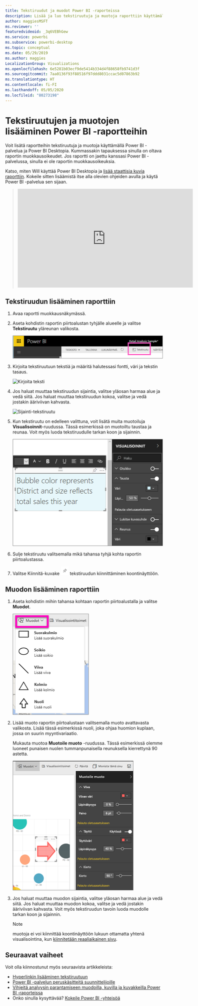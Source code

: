 ```yaml
---
title: Tekstiruudut ja muodot Power BI -raporteissa
description: Lisää ja luo tekstiruutuja ja muotoja raporttiin käyttämällä Microsoft Power BI -palvelua.
author: maggiesMSFT
ms.reviewer: ''
featuredvideoid: _3q6VEBhGew
ms.service: powerbi
ms.subservice: powerbi-desktop
ms.topic: conceptual
ms.date: 05/29/2019
ms.author: maggies
LocalizationGroup: Visualizations
ms.openlocfilehash: 6e5281b03ecf9de5414b334d4f88658fb9741d3f
ms.sourcegitcommit: 7aa0136f93f88516f97ddd8031ccac5d07863b92
ms.translationtype: HT
ms.contentlocale: fi-FI
ms.lasthandoff: 05/05/2020
ms.locfileid: "80273198"
---
```

# <a name="add-text-boxes-and-shapes-to-power-bi-reports"></a>Tekstiruutujen ja muotojen lisääminen Power BI -raportteihin
Voit lisätä raportteihin tekstiruutuja ja muotoja käyttämällä Power BI -palvelua ja Power BI Desktopia. Kummassakin tapauksessa sinulla on oltava raportin muokkausoikeudet. Jos raportti on jaettu kanssasi Power BI -palvelussa, sinulla ei ole raportin muokkausoikeuksia. 

Katso, miten Will käyttää Power BI Desktopia ja [lisää staattisia kuvia raporttiin](/learn/modules/visuals-in-power-bi/12-formatting). Kokeile sitten lisäämistä itse alla olevien ohjeiden avulla ja käytä Power BI -palvelua sen sijaan.
> 
> <iframe width="560" height="315" src="https://www.youtube.com/embed/_3q6VEBhGew" frameborder="0" allowfullscreen></iframe>
> 

## <a name="add-a-text-box-to-a-report"></a>Tekstiruudun lisääminen raporttiin
1. Avaa raportti muokkausnäkymässä.

2. Aseta kohdistin raportin piirtoalustan tyhjälle alueelle ja valitse **Tekstiruutu** yläreunan valikosta.
   
   ![Valitse tekstiruutu](media/power-bi-reports-add-text-and-shapes/pbi_textbox.png)
3. Kirjoita tekstiruutuun tekstiä ja määritä halutessasi fontti, väri ja tekstin tasaus. 
   
   ![Kirjoita teksti](media/power-bi-reports-add-text-and-shapes/pbi_textbox2new.png)
4. Jos haluat muuttaa tekstiruudun sijaintia, valitse yläosan harmaa alue ja vedä siitä. Jos haluat muuttaa tekstiruudun kokoa, valitse ja vedä jostakin ääriviivan kahvasta. 
   
   ![Sijainti-tekstiruutu](media/power-bi-reports-add-text-and-shapes/textboxsmaller.gif)

5. Kun tekstiruutu on edelleen valittuna, voit lisätä muita muotoiluja **Visualisoinnit**-ruudussa. Tässä esimerkissä on muotoiltu taustaa ja reunaa. Voit myös luoda tekstiruudulle tarkan koon ja sijainnin.  

   ![Tekstiruudun muotoilu](media/power-bi-reports-add-text-and-shapes/power-bi-borders.png)

6. Sulje tekstiruutu valitsemalla mikä tahansa tyhjä kohta raportin piirtoalustassa. 

7. Valitse Kiinnitä-kuvake  ![Kiinnitä-kuvake](media/power-bi-reports-add-text-and-shapes/pbi_pintile.png) tekstiruudun kiinnittäminen koontinäyttöön. 

## <a name="add-a-shape-to-a-report"></a>Muodon lisääminen raporttiin
1. Aseta kohdistin mihin tahansa kohtaan raportin piirtoalustalla ja valitse **Muodot**.
   
   ![Valitse muodot](media/power-bi-reports-add-text-and-shapes/power-bi-shapes.png)
2. Lisää muoto raportin piirtoalustaan valitsemalla muoto avattavasta valikosta. Lisää tässä esimerkissä nuoli, joka ohjaa huomion kuplaan, jossa on suurin myyntivariaatio. 
   
   Mukauta muotoa **Muotoile muoto** -ruudussa. Tässä esimerkissä olemme luoneet punaisen nuolen tummanpunaisella reunuksella kierrettynä 90 astetta.
   
   ![Mukauta muotoa](media/power-bi-reports-add-text-and-shapes/power-bi-arrrow.png)
3. Jos haluat muuttaa muodon sijaintia, valitse yläosan harmaa alue ja vedä siitä. Jos haluat muuttaa muodon kokoa, valitse ja vedä jostakin ääriviivan kahvasta. Voit myös tekstiruudun tavoin luoda muodolle tarkan koon ja sijainnin.

   > [!NOTE]
   > muotoja ei voi kiinnittää koontinäyttöön lukuun ottamatta yhtenä visualisointina, kun [kiinnitetään reaaliaikainen sivu](service-dashboard-pin-live-tile-from-report.md). 
   > 
   > 

## <a name="next-steps"></a>Seuraavat vaiheet

Voit olla kiinnostunut myös seuraavista artikkeleista:

* [Hyperlinkin lisääminen tekstiruutuun](service-add-hyperlink-to-text-box.md)
* [Power BI -palvelun peruskäsitteitä suunnittelijoille](service-basic-concepts.md)
* [Vihjeitä analyysin parantamiseen muodoilla, kuvilla ja kuvakkeilla Power BI ‑raporteissa](guidance/report-tips-shapes-images-icons.md)
* Onko sinulla kysyttävää? [Kokeile Power BI -yhteisöä](https://community.powerbi.com/)
